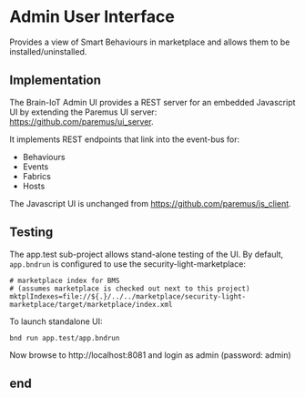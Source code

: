 # Admin User Interface

Provides a view of Smart Behaviours in marketplace and allows them to be installed/uninstalled.

## Implementation

The Brain-IoT Admin UI provides a REST server for an embedded Javascript UI by extending the Paremus UI server: https://github.com/paremus/ui_server.

It implements REST endpoints that link into the event-bus for:

* Behaviours
* Events
* Fabrics
* Hosts

The Javascript UI is unchanged from https://github.com/paremus/js_client.

## Testing

The app.test sub-project allows stand-alone testing of the UI. By default, `app.bndrun` is configured to use the security-light-marketplace:

```
# marketplace index for BMS
# (assumes marketplace is checked out next to this project)
mktplIndexes=file://${.}/../../marketplace/security-light-marketplace/target/marketplace/index.xml
```

To launch standalone UI:

```
bnd run app.test/app.bndrun
```

Now browse to http://localhost:8081 and login as admin (password: admin)



## end